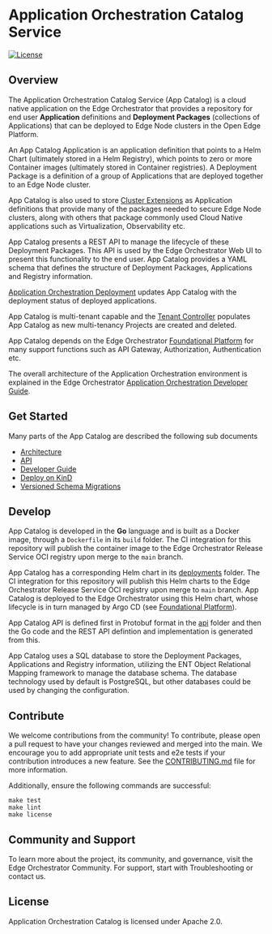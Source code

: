 <!---
  SPDX-FileCopyrightText: (C) 2022 Intel Corporation
  SPDX-License-Identifier: Apache-2.0
-->

# Application Orchestration Catalog Service

[![License](https://img.shields.io/badge/License-Apache%202.0-blue.svg)](https://opensource.org/licenses/Apache-2.0)

## Overview

The Application Orchestration Catalog Service (App Catalog) is a cloud native application on the Edge Orchestrator that
provides a repository for end user **Application** definitions and **Deployment Packages** (collections of Applications)
that can be deployed to Edge Node clusters in the Open Edge Platform.

An App Catalog Application is an application definition that points to a Helm Chart (ultimately stored in a Helm Registry),
which points to zero or more Container images (ultimately stored in Container registries). A Deployment Package is a definition
of a group of Applications that are deployed together to an Edge Node cluster.

App Catalog is also used to store [Cluster Extensions] as Application definitions that provide many of the packages
needed to secure Edge Node clusters, along with others that package commonly used Cloud Native applications such as
Virtualization, Observability etc.

App Catalog presents a REST API to manage the lifecycle of these Deployment Packages. This API is used by the Edge
Orchestrator Web UI to present this functionality to the end user. App Catalog provides a YAML schema
that defines the structure of Deployment Packages, Applications and Registry information.

[Application Orchestration Deployment] updates App Catalog with the deployment status of deployed applications.

App Catalog is multi-tenant capable and the [Tenant Controller] populates App Catalog as new multi-tenancy Projects
are created and deleted.

App Catalog depends on the Edge Orchestrator [Foundational Platform] for many support functions such as API Gateway,
Authorization, Authentication etc.

The overall architecture of the Application Orchestration environment is explained in the
Edge Orchestrator [Application Orchestration Developer Guide](https://literate-adventure-7vjeyem.pages.github.io/developer_guide/application_orchestration/application_orchestration_main.html).

## Get Started

Many parts of the App Catalog are described the following sub documents

- [Architecture](docs/architecture.md)
- [API](docs/api.md)
- [Developer Guide](docs/developer.md)
- [Deploy on KinD](kind/README.md)
- [Versioned Schema Migrations](docs/migrations.md)

## Develop

App Catalog is developed in the **Go** language and is built as a Docker image, through a `Dockerfile`
in its `build` folder. The CI integration for this repository will publish the container image to the Edge Orchestrator
Release Service OCI registry upon merge to the `main` branch.

App Catalog has a corresponding Helm chart in its [deployments](deployments) folder. The CI integration for this repository will
publish this Helm charts to the Edge Orchestrator Release Service OCI registry upon merge to `main` branch.
App Catalog is deployed to the Edge Orchestrator using this Helm chart, whose lifecycle is in turn managed by
Argo CD (see [Foundational Platform]).

App Catalog API is defined first in Protobuf format in the [api](api) folder and then the Go code and the REST API defintion
and implementation is generated from this.

App Catalog uses a SQL database to store the Deployment Packages, Applications and Registry information, utilizing the
ENT Object Relational Mapping framework to manage the database schema. The database technology used by default is
PostgreSQL, but other databases could be used by changing the configuration.

## Contribute

We welcome contributions from the community! To contribute, please open a pull request to have your changes reviewed
and merged into the main. We encourage you to add appropriate unit tests and e2e tests if your contribution introduces
a new feature. See the [CONTRIBUTING.md](CONTRIBUTING.md) file for more information.

Additionally, ensure the following commands are successful:

```shell
make test
make lint
make license
```

## Community and Support

To learn more about the project, its community, and governance, visit the Edge Orchestrator Community.
For support, start with Troubleshooting or contact us.

## License

Application Orchestration Catalog is licensed under Apache 2.0.

[Application Orchestration Deployment]: https://github.com/open-edge-platform/app-orch-deployment
[Tenant Controller]: https://github.com/open-edge-platform/app-orch-tenant-controller
[Cluster Extensions]: https://github.com/open-edge-platform/cluster-extensions
[Foundational Platform]: https://literate-adventure-7vjeyem.pages.github.io/developer_guide/foundational_platform/foundational_platform_main.html
